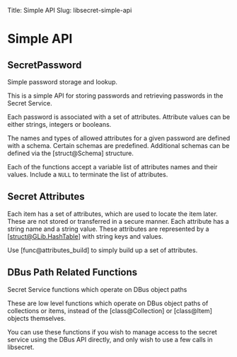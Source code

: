Title: Simple API
Slug: libsecret-simple-api

# Simple API

## SecretPassword

Simple password storage and lookup.

This is a simple API for storing passwords and retrieving passwords in the
Secret Service.

Each password is associated with a set of attributes. Attribute values can be
either strings, integers or booleans.

The names and types of allowed attributes for a given password are defined with
a schema. Certain schemas are predefined. Additional schemas can be defined via
the [struct@Schema] structure.

Each of the functions accept a variable list of attributes names and their
values. Include a `NULL` to terminate the list of attributes.

## Secret Attributes

Each item has a set of attributes, which are used to locate the item later.
These are not stored or transferred in a secure manner. Each attribute has a
string name and a string value. These attributes are represented by a
[struct@GLib.HashTable] with string keys and values.

Use [func@attributes_build] to simply build up a set of attributes.

## DBus Path Related Functions

Secret Service functions which operate on DBus object paths

These are low level functions which operate on DBus object paths of collections
or items, instead of the [class@Collection] or [class@Item] objects themselves.

You can use these functions if you wish to manage access to the secret service
using the DBus API directly, and only wish to use a few calls in libsecret.
